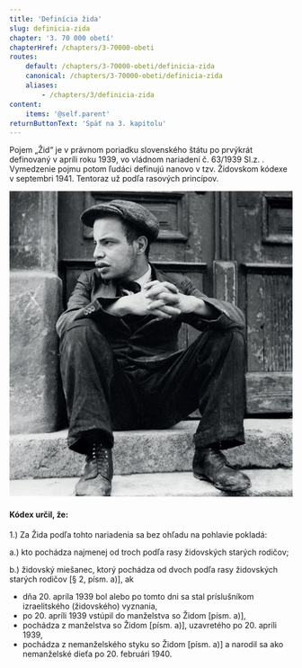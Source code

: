 ```yaml
---
title: 'Definícia žida'
slug: definicia-zida
chapter: '3. 70 000 obetí'
chapterHref: /chapters/3-70000-obeti
routes:
    default: /chapters/3-70000-obeti/definicia-zida
    canonical: /chapters/3-70000-obeti/definicia-zida
    aliases:
        - /chapters/3/definicia-zida
content:
    items: '@self.parent'
returnButtonText: 'Späť na 3. kapitolu'
---
```


<span class="drop-cap">P</span>ojem „Žid“ je v právnom poriadku slovenského štátu po prvýkrát definovaný v apríli roku 1939, vo vládnom nariadení č. 63/1939 Sl.z. . Vymedzenie pojmu potom ľudáci definujú nanovo v tzv. Židovskom kódexe v septembri 1941. Tentoraz už podľa rasových princípov. 

[![Ladislav Roller - Na židovni v Bratislave, 1940, Slovenský národný archív, Bratislava – fond STK](Na_Zidovni--Roller--BA-SNA--fond-STK--chlapec1.jpg "Ladislav Roller - Na židovni v Bratislave")](http://www.webumenia.sk/dielo/SVK:TMP.215)

#### Kódex určil, že:

1.) Za Žida podľa tohto nariadenia sa bez ohľadu na pohlavie pokladá:

a.) kto pochádza najmenej od troch podľa rasy židovských starých rodičov;

b.) židovský miešanec, ktorý pochádza od dvoch podľa rasy židovských starých rodičov [§ 2, písm. a)], ak 
- dňa 20. apríla 1939 bol alebo po tomto dni sa stal príslušníkom izraelitského (židovského) vyznania,  
- po 20. apríli 1939 vstúpil do manželstva so Židom [písm. a)], 
- pochádza z manželstva so Židom [písm. a)], uzavretého po 20. apríli 1939, 
- pochádza z nemanželského styku so Židom [písm. a)] a narodil sa ako nemanželské dieťa po 20. februári 1940. 